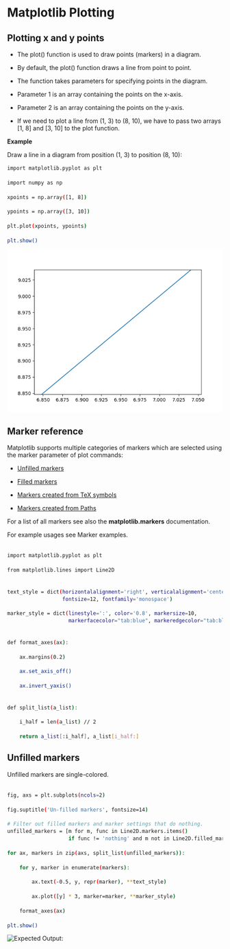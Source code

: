 
# Matplotlib Plotting

## Plotting x and y points

- The plot() function is used to draw points (markers) in a diagram.

- By default, the plot() function draws a line from point to point.

- The function takes parameters for specifying points in the diagram.

- Parameter 1 is an array containing the points on the x-axis.

- Parameter 2 is an array containing the points on the y-axis.

- If we need to plot a line from (1, 3) to (8, 10), we have to pass two arrays [1, 8] and [3, 10] to the plot function.

**Example**

Draw a line in a diagram from position (1, 3) to position (8, 10):

```bash
import matplotlib.pyplot as plt

import numpy as np

xpoints = np.array([1, 8])

ypoints = np.array([3, 10])

plt.plot(xpoints, ypoints)

plt.show()

```
![Output](https://github.com/Deshan555/Python-Matplotlib/blob/main/1.Matplotlib%20Pyplot/Figure_1.png)

## Marker reference

Matplotlib supports multiple categories of markers which are selected using the marker parameter of plot commands:

- [Unfilled markers](https://matplotlib.org/stable/gallery/lines_bars_and_markers/marker_reference.html#unfilled-markers)

- [Filled markers](https://matplotlib.org/stable/gallery/lines_bars_and_markers/marker_reference.html#filled-markers)

- [Markers created from TeX symbols](https://matplotlib.org/stable/gallery/lines_bars_and_markers/marker_reference.html#markers-created-from-tex-symbols)

- [Markers created from Paths](https://matplotlib.org/stable/gallery/lines_bars_and_markers/marker_reference.html#markers-created-from-paths)

For a list of all markers see also the **matplotlib.markers** documentation.

For example usages see Marker examples.

```bash

import matplotlib.pyplot as plt

from matplotlib.lines import Line2D


text_style = dict(horizontalalignment='right', verticalalignment='center',
                  fontsize=12, fontfamily='monospace')

marker_style = dict(linestyle=':', color='0.8', markersize=10,
                    markerfacecolor="tab:blue", markeredgecolor="tab:blue")


def format_axes(ax):

    ax.margins(0.2)

    ax.set_axis_off()

    ax.invert_yaxis()


def split_list(a_list):

    i_half = len(a_list) // 2

    return a_list[:i_half], a_list[i_half:]

```

## Unfilled markers

Unfilled markers are single-colored.

```bash

fig, axs = plt.subplots(ncols=2)

fig.suptitle('Un-filled markers', fontsize=14)

# Filter out filled markers and marker settings that do nothing.
unfilled_markers = [m for m, func in Line2D.markers.items()
                    if func != 'nothing' and m not in Line2D.filled_markers]

for ax, markers in zip(axs, split_list(unfilled_markers)):

    for y, marker in enumerate(markers):
        
        ax.text(-0.5, y, repr(marker), **text_style)
        
        ax.plot([y] * 3, marker=marker, **marker_style)
    
    format_axes(ax)

plt.show()

```
![Expected Output: ](https://matplotlib.org/stable/_images/sphx_glr_marker_reference_001.png)
